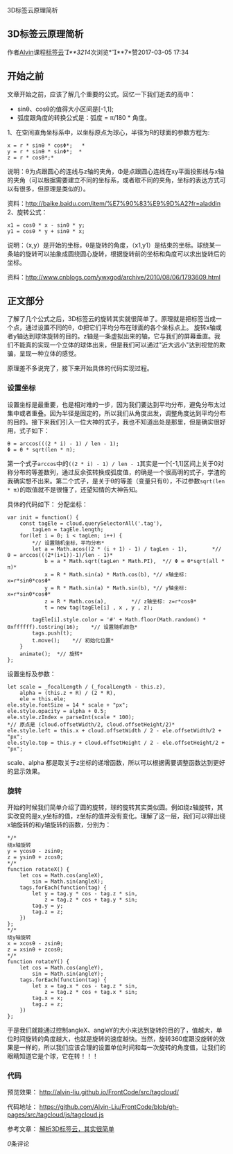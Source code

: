 3D标签云原理简析

## 3D标签云原理简析

 作者[Alvin](http://ife.baidu.com/2017/user/profile/id/8270)课程[标签云](http://ife.baidu.com/2017/course/detail/id/17)***3214*次浏览***7*赞2017-03-05 17:34

## 开始之前

文章开始之前，应该了解几个重要的公式。回忆一下我们逝去的高中：

- sinθ、cosθ的值得大小区间是[-1,1];
- 弧度跟角度的转换公式是：弧度 = π/180 * 角度。

1、在空间直角坐标系中，以坐标原点为球心，半径为R的球面的参数方程为:

	x = r * sinθ * cosΦ*;   *
	y = r * sinθ * sinΦ*;  *
	z = r * cosθ*;*

说明：θ为点跟圆心的连线与z轴的夹角，Φ是点跟圆心连线在xy平面投影线与x轴的夹角（可以根据需要建立不同的坐标系，或者取不同的夹角，坐标的表达方式可以有很多，但原理是类似的）。

资料：http://baike.baidu.com/item/%E7%90%83%E9%9D%A2?fr=aladdin
2、旋转公式：

	x1 = cosθ * x - sinθ * y;
	y1 = cosθ * y + sinθ * x;

说明：（x,y）是开始的坐标，θ是旋转的角度，（x1,y1）是结束的坐标。球绕某一条轴的旋转可以抽象成圆绕圆心旋转，根据旋转前的坐标和角度可以求出旋转后的坐标。

资料：http://www.cnblogs.com/ywxgod/archive/2010/08/06/1793609.html

## 正文部分

了解了几个公式之后，3D标签云的旋转其实就很简单了。原理就是把标签当成一个点，通过设置不同的θ，Φ把它们平均分布在球面的各个坐标点上。 旋转x轴或者y轴达到球体旋转的目的。z轴是一条虚拟出来的轴，它与我们的屏幕垂直。我们不能真的实现一个立体的球体出来，但是我们可以通过"近大远小"达到视觉的欺骗，呈现一种立体的感觉。

原理差不多说完了，接下来开始具体的代码实现过程。

### 设置坐标

设置坐标是最重要，也是相对难的一步，因为我们要达到平均分布，避免分布太过集中或者重叠。因为半径是固定的，所以我们从角度出发，调整角度达到平均分布的目的。接下来我们引入一位大神的式子，我也不知道出处是那里，但是确实很好用，式子如下：

	θ = arccos(((2 * i) - 1) / len - 1);
	Φ = θ * sqrt(len * π);

第一个式子`arccos`中的`((2 * i) - 1) / len - 1`其实是一个[-1,1]区间上关于0对称分布的等差数列，通过反余弦转换成弧度值，的确是一个很高明的式子，学渣的我确实想不出来。第二个式子，是关于θ的等差（变量只有θ），不过参数`sqrt(len * π)`的取值就不是很懂了，还望知情的大神告知。

具体的代码如下：
分配坐标：

	var init = function() {
	    const tagEle = cloud.querySelectorAll('.tag'),
	        tagLen = tagEle.length;
	    for(let i = 0; i < tagLen; i++) {
	        *// 设置随机坐标，平均分布*
	        let a = Math.acos((2 * (i + 1) - 1) / tagLen - 1),        *// θ = arccos(((2*(i+1))-1)/len - 1)*
	            b = a * Math.sqrt(tagLen * Math.PI),  *// Φ = θ*sqrt(all * π)*
	            x = R * Math.sin(a) * Math.cos(b), *// x轴坐标: x=r*sinθ*cosΦ*
	            y = R * Math.sin(a) * Math.sin(b), *// y轴坐标: x=r*sinθ*cosΦ*
	            z = R * Math.cos(a),        *// z轴坐标: z=r*cosθ*
	            t = new tag(tagEle[i] , x , y , z);

	        tagEle[i].style.color = '#' + Math.floor(Math.random() * 0xffffff).toString(16);    *// 设置随机颜色*
	        tags.push(t);
	        t.move();    *// 初始化位置*
	    }
	    animate();  *// 旋转*
	};

设置坐标及参数：

	let scale = _focalLength / (_focalLength - this.z),
	    alpha = (this.z + R) / (2 * R),
	    ele = this.ele;
	ele.style.fontSize = 14 * scale + "px";
	ele.style.opacity = alpha + 0.5;
	ele.style.zIndex = parseInt(scale * 100);
	*// 原点是 (cloud.offsetWidth/2, cloud.offsetHeight/2)*
	ele.style.left = this.x + cloud.offsetWidth / 2 - ele.offsetWidth/2 + "px";
	ele.style.top = this.y + cloud.offsetHeight / 2 - ele.offsetHeight/2 + "px";

scale、alpha 都是取关于z坐标的递增函数，所以可以根据需要调整函数达到更好的显示效果。

### 旋转

开始的时候我们简单介绍了圆的旋转，球的旋转其实类似圆。例如绕z轴旋转，其实改变的是x,y坐标的值，z坐标的值并没有变化。理解了这一层，我们可以得出绕x轴旋转的和y轴旋转的函数，分别为：

	*/*
	绕x轴旋转
	y = ycosθ - zsinθ;
	z = ysinθ + zcosθ;
	*/*
	function rotateX() {
	    let cos = Math.cos(angleX),
	        sin = Math.sin(angleX);
	    tags.forEach(function(tag) {
	        let y = tag.y * cos - tag.z * sin,
	            z = tag.z * cos + tag.y * sin;
	        tag.y = y;
	        tag.z = z;
	    })
	};
	*/*
	绕y轴旋转
	x = xcosθ - zsinθ;
	z = xsinθ + zcosθ;
	*/*
	function rotateY() {
	    let cos = Math.cos(angleY),
	        sin = Math.sin(angleY);
	    tags.forEach(function(tag) {
	        let x = tag.x * cos - tag.z * sin,
	            z = tag.z * cos + tag.x * sin;
	        tag.x = x;
	        tag.z = z;
	    })
	};

于是我们就能通过控制angleX、angleY的大小来达到旋转的目的了，值越大，单位时间旋转的角度越大，也就是旋转的速度越快。当然，旋转360度跟没旋转的效果是一样的，所以我们应该合理的设置单位时间和每一次旋转的角度值，让我们的眼睛知道它是个球，它在转！！！

### 代码

预览效果： http://alvin-liu.github.io/FrontCode/src/tagcloud/

代码地址： https://github.com/Alvin-Liu/FrontCode/blob/gh-pages/src/tagcloud/js/tagcloud.js

参考文章：
[解析3D标签云，其实很简单](http://www.cnblogs.com/axes/p/3501424.html)

*0*条评论